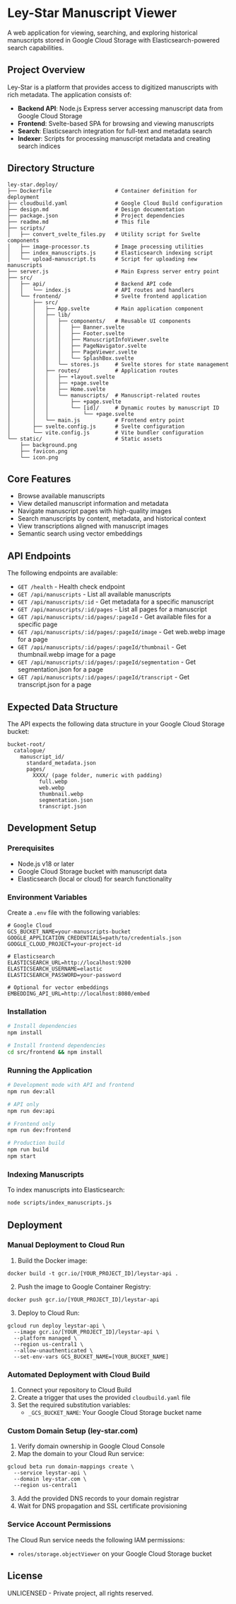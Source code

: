 # Ley-Star Manuscript Viewer

A web application for viewing, searching, and exploring historical manuscripts stored in Google Cloud Storage with Elasticsearch-powered search capabilities.

## Project Overview

Ley-Star is a platform that provides access to digitized manuscripts with rich metadata. The application consists of:

- **Backend API**: Node.js Express server accessing manuscript data from Google Cloud Storage
- **Frontend**: Svelte-based SPA for browsing and viewing manuscripts
- **Search**: Elasticsearch integration for full-text and metadata search
- **Indexer**: Scripts for processing manuscript metadata and creating search indices

## Directory Structure

```
ley-star.deploy/
├── Dockerfile                    # Container definition for deployment
├── cloudbuild.yaml               # Google Cloud Build configuration
├── design.md                     # Design documentation
├── package.json                  # Project dependencies
├── readme.md                     # This file
├── scripts/
│   ├── convert_svelte_files.py   # Utility script for Svelte components
│   ├── image-processor.ts        # Image processing utilities
│   ├── index_manuscripts.js      # Elasticsearch indexing script
│   └── upload-manuscript.ts      # Script for uploading new manuscripts
├── server.js                     # Main Express server entry point
├── src/
│   ├── api/                      # Backend API code
│   │   └── index.js              # API routes and handlers
│   └── frontend/                 # Svelte frontend application
│       ├── src/
│       │   ├── App.svelte        # Main application component
│       │   ├── lib/
│       │   │   ├── components/   # Reusable UI components
│       │   │   │   ├── Banner.svelte
│       │   │   │   ├── Footer.svelte
│       │   │   │   ├── ManuscriptInfoViewer.svelte
│       │   │   │   ├── PageNavigator.svelte
│       │   │   │   ├── PageViewer.svelte
│       │   │   │   └── SplashBox.svelte
│       │   │   └── stores.js     # Svelte stores for state management
│       │   ├── routes/           # Application routes
│       │   │   ├── +layout.svelte
│       │   │   ├── +page.svelte
│       │   │   ├── Home.svelte
│       │   │   └── manuscripts/  # Manuscript-related routes
│       │   │       ├── +page.svelte
│       │   │       └── [id]/     # Dynamic routes by manuscript ID
│       │   │           └── +page.svelte
│       │   └── main.js           # Frontend entry point
│       ├── svelte.config.js      # Svelte configuration
│       └── vite.config.js        # Vite bundler configuration
└── static/                       # Static assets
    ├── background.png
    ├── favicon.png
    └── icon.png
```

## Core Features

- Browse available manuscripts
- View detailed manuscript information and metadata
- Navigate manuscript pages with high-quality images
- Search manuscripts by content, metadata, and historical context
- View transcriptions aligned with manuscript images
- Semantic search using vector embeddings

## API Endpoints

The following endpoints are available:

- `GET /health` - Health check endpoint
- `GET /api/manuscripts` - List all available manuscripts
- `GET /api/manuscripts/:id` - Get metadata for a specific manuscript
- `GET /api/manuscripts/:id/pages` - List all pages for a manuscript
- `GET /api/manuscripts/:id/pages/:pageId` - Get available files for a specific page
- `GET /api/manuscripts/:id/pages/:pageId/image` - Get web.webp image for a page
- `GET /api/manuscripts/:id/pages/:pageId/thumbnail` - Get thumbnail.webp image for a page
- `GET /api/manuscripts/:id/pages/:pageId/segmentation` - Get segmentation.json for a page
- `GET /api/manuscripts/:id/pages/:pageId/transcript` - Get transcript.json for a page

## Expected Data Structure

The API expects the following data structure in your Google Cloud Storage bucket:

```
bucket-root/
  catalogue/
    manuscript_id/
      standard_metadata.json
      pages/
        XXXX/ (page folder, numeric with padding)
          full.webp
          web.webp
          thumbnail.webp
          segmentation.json
          transcript.json
```

## Development Setup

### Prerequisites

- Node.js v18 or later
- Google Cloud Storage bucket with manuscript data
- Elasticsearch (local or cloud) for search functionality

### Environment Variables

Create a `.env` file with the following variables:

```
# Google Cloud
GCS_BUCKET_NAME=your-manuscripts-bucket
GOOGLE_APPLICATION_CREDENTIALS=path/to/credentials.json
GOOGLE_CLOUD_PROJECT=your-project-id

# Elasticsearch
ELASTICSEARCH_URL=http://localhost:9200
ELASTICSEARCH_USERNAME=elastic
ELASTICSEARCH_PASSWORD=your-password

# Optional for vector embeddings
EMBEDDING_API_URL=http://localhost:8080/embed
```

### Installation

```bash
# Install dependencies
npm install

# Install frontend dependencies
cd src/frontend && npm install
```

### Running the Application

```bash
# Development mode with API and frontend
npm run dev:all

# API only
npm run dev:api

# Frontend only
npm run dev:frontend

# Production build
npm run build
npm start
```

### Indexing Manuscripts

To index manuscripts into Elasticsearch:

```bash
node scripts/index_manuscripts.js
```

## Deployment

### Manual Deployment to Cloud Run

1. Build the Docker image:
```
docker build -t gcr.io/[YOUR_PROJECT_ID]/leystar-api .
```

2. Push the image to Google Container Registry:
```
docker push gcr.io/[YOUR_PROJECT_ID]/leystar-api
```

3. Deploy to Cloud Run:
```
gcloud run deploy leystar-api \
  --image gcr.io/[YOUR_PROJECT_ID]/leystar-api \
  --platform managed \
  --region us-central1 \
  --allow-unauthenticated \
  --set-env-vars GCS_BUCKET_NAME=[YOUR_BUCKET_NAME]
```

### Automated Deployment with Cloud Build

1. Connect your repository to Cloud Build
2. Create a trigger that uses the provided `cloudbuild.yaml` file
3. Set the required substitution variables:
   - `_GCS_BUCKET_NAME`: Your Google Cloud Storage bucket name

### Custom Domain Setup (ley-star.com)

1. Verify domain ownership in Google Cloud Console
2. Map the domain to your Cloud Run service:
```
gcloud beta run domain-mappings create \
  --service leystar-api \
  --domain ley-star.com \
  --region us-central1
```

3. Add the provided DNS records to your domain registrar
4. Wait for DNS propagation and SSL certificate provisioning

### Service Account Permissions

The Cloud Run service needs the following IAM permissions:
- `roles/storage.objectViewer` on your Google Cloud Storage bucket

## License

UNLICENSED - Private project, all rights reserved.